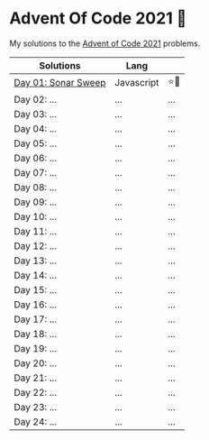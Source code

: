 # Advent Of Code 2021 🎄

My solutions to the [Advent of Code 2021](https://adventofcode.com/2021) problems.

| Solutions                               | Lang       |      |
| --------------------------------------- | ---------- | ---- |
| [Day 01: Sonar Sweep](./01/)            | Javascript | ⭐🌟 |
| Day 02: ...                             | ...        | ...  |
| Day 03: ...                             | ...        | ...  |
| Day 04: ...                             | ...        | ...  |
| Day 05: ...                             | ...        | ...  |
| Day 06: ...                             | ...        | ...  |
| Day 07: ...                             | ...        | ...  |
| Day 08: ...                             | ...        | ...  |
| Day 09: ...                             | ...        | ...  |
| Day 10: ...                             | ...        | ...  |
| Day 11: ...                             | ...        | ...  |
| Day 12: ...                             | ...        | ...  |
| Day 13: ...                             | ...        | ...  |
| Day 14: ...                             | ...        | ...  |
| Day 15: ...                             | ...        | ...  |
| Day 16: ...                             | ...        | ...  |
| Day 17: ...                             | ...        | ...  |
| Day 18: ...                             | ...        | ...  |
| Day 19: ...                             | ...        | ...  |
| Day 20: ...                             | ...        | ...  |
| Day 21: ...                             | ...        | ...  |
| Day 22: ...                             | ...        | ...  |
| Day 23: ...                             | ...        | ...  |
| Day 24: ...                             | ...        | ...  |
